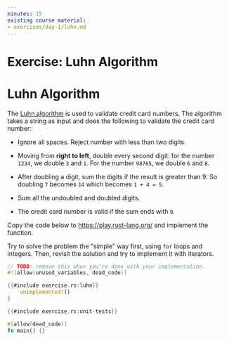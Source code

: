 ```yaml
---
minutes: 15
existing course material:
- exercises/day-1/luhn.md
---
```


<!-- NOTES:
Give all of the test cases, to give students a sense for how nice TDD is in Rust
-->
# Exercise: Luhn Algorithm

# Luhn Algorithm

The [Luhn algorithm](https://en.wikipedia.org/wiki/Luhn_algorithm) is used to
validate credit card numbers. The algorithm takes a string as input and does the
following to validate the credit card number:

* Ignore all spaces. Reject number with less than two digits.

* Moving from **right to left**, double every second digit: for the number `1234`,
  we double `3` and `1`. For the number `98765`, we double `6` and `8`.

* After doubling a digit, sum the digits if the result is greater than 9. So doubling `7` becomes `14` which
  becomes `1 + 4 = 5`.

* Sum all the undoubled and doubled digits.

* The credit card number is valid if the sum ends with `0`.

Copy the code below to <https://play.rust-lang.org/> and implement the function.

Try to solve the problem the "simple" way first, using `for` loops and integers.
Then, revisit the solution and try to implement it with iterators.


```rust
// TODO: remove this when you're done with your implementation.
#![allow(unused_variables, dead_code)]

{{#include exercise.rs:luhn}}
    unimplemented!()
}

{{#include exercise.rs:unit-tests}}

#[allow(dead_code)]
fn main() {}
```
